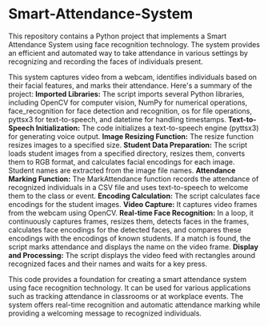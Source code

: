 # Smart-Attendance-System
This repository contains a Python project that implements a Smart Attendance System using face recognition technology.
The system provides an efficient and automated way to take attendance in various settings by recognizing and recording the faces of individuals present.

This system captures video from a webcam, identifies individuals based on their facial features, and marks their attendance. Here's a summary of the project:
**Imported Libraries:** The script imports several Python libraries, including OpenCV for computer vision, NumPy for numerical operations, face_recognition for face detection and recognition, os for file operations,
pyttsx3 for text-to-speech, and datetime for handling timestamps.
**Text-to-Speech Initialization:** The code initializes a text-to-speech engine (pyttsx3) for generating voice output.
**Image Resizing Function:** The resize function resizes images to a specified size.
**Student Data Preparation:** The script loads student images from a specified directory, resizes them, converts them to RGB format, and calculates facial encodings for each image.
Student names are extracted from the image file names.
**Attendance Marking Function:** The MarkAttendance function records the attendance of recognized individuals in a CSV file and uses text-to-speech to welcome them to the class or event.
**Encoding Calculation:** The script calculates face encodings for the student images.
**Video Capture:** It captures video frames from the webcam using OpenCV.
**Real-time Face Recognition:** In a loop, it continuously captures frames, resizes them, detects faces in the frames, calculates face encodings for the detected faces, and 
compares these encodings with the encodings of known students. If a match is found, the script marks attendance and displays the name on the video frame.
**Display and Processing:** The script displays the video feed with rectangles around recognized faces and their names and waits for a key press.

This code provides a foundation for creating a smart attendance system using face recognition technology. It can be used for various applications such as tracking attendance in classrooms or at workplace events. 
The system offers real-time recognition and automatic attendance marking while providing a welcoming message to recognized individuals.
